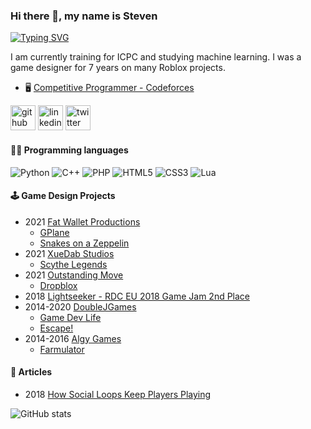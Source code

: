 ### Hi there 👋, my name is Steven
[![Typing SVG](https://readme-typing-svg.herokuapp.com/?width=800&lines=Studying+Computing+at+Imperial+College+London)](https://git.io/typing-svg)

I am currently training for ICPC and studying machine learning. I was a game designer for 7 years on many Roblox projects.

- 🖥️ [Competitive Programmer - Codeforces](https://codeforces.com/profile/Basekill)


[<img src='https://cdn.jsdelivr.net/npm/simple-icons@3.0.1/icons/github.svg' alt='github' height='40'>](https://github.com/Basekill)  [<img src='https://cdn.jsdelivr.net/npm/simple-icons@3.0.1/icons/linkedin.svg' alt='linkedin' height='40'>](https://www.linkedin.com/in/stevenshinechen/)  [<img src='https://cdn.jsdelivr.net/npm/simple-icons@3.0.1/icons/twitter.svg' alt='twitter' height='40'>](https://twitter.com/BasekillRBX)  

#### 👨‍💻 Programming languages
![Python](https://img.shields.io/badge/python-3670A0?style=for-the-badge&logo=python&logoColor=ffdd54)
![C++](https://img.shields.io/badge/c++-%2300599C.svg?style=for-the-badge&logo=c%2B%2B&logoColor=white)
![PHP](https://img.shields.io/badge/php-%23777BB4.svg?style=for-the-badge&logo=php&logoColor=white)
![HTML5](https://img.shields.io/badge/html5-%23E34F26.svg?style=for-the-badge&logo=html5&logoColor=white)
![CSS3](https://img.shields.io/badge/css3-%231572B6.svg?style=for-the-badge&logo=css3&logoColor=white)
![Lua](https://img.shields.io/badge/lua-%232C2D72.svg?style=for-the-badge&logo=lua&logoColor=white)

#### 🕹️ Game Design Projects

- 2021 [Fat Wallet Productions](https://www.roblox.com/groups/5774773/Fat-Wallet-Productions#!/about)
  - [GPlane](https://www.roblox.com/games/1025460213/GPlane)
  - [Snakes on a Zeppelin](https://www.roblox.com/games/1852106071/Snakes-on-a-Zeppelin-BETA)
- 2021 [XueDab Studios](https://www.roblox.com/groups/6717202/XueDab-studios#!/about)
  - [Scythe Legends](https://www.roblox.com/games/6336560734/Scythe-Legends)
- 2021 [Outstanding Move](https://www.roblox.com/groups/7535240/DropBlox-Studios#!/about)
  - [Dropblox](https://www.roblox.com/games/5607233300/SUMMER-DropBlox-BETA)
- 2018 [Lightseeker - RDC EU 2018 Game Jam 2nd Place](https://www.roblox.com/games/2234176528/Lightseeker)
- 2014-2020 [DoubleJGames](https://www.roblox.com/groups/3139217/DoubleJGames#!/about)
  - [Game Dev Life](https://www.roblox.com/games/864324882/Game-Dev-Life-Alpha)
  - [Escape!](https://www.roblox.com/games/151206652/Escape)
- 2014-2016 [Algy Games](https://www.roblox.com/groups/2941272/twitter-com-AlgyLaceyRBLX#!/about)
  -  [Farmulator](https://www.roblox.com/games/306503935/Farmulator)

#### 📰 Articles
- 2018 [How Social Loops Keep Players Playing](https://medium.com/roblox-developer/from-the-devs-how-social-loops-keep-players-playing-6b24b299c124)


![GitHub stats](https://github-readme-stats.vercel.app/api?username=Basekill&show_icons=true)  

